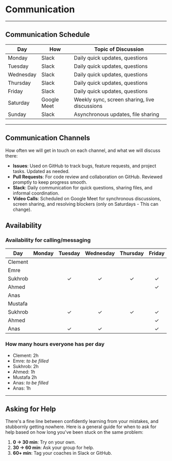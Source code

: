 <!--
    this template is for inspiration, feel free to change it however you like!

    Careful! be sure to protect your privacy when filling out this document
        everything you write here will be public
        so share only what you are comfortable sharing online
        you can share the rest in confidence with you group by another channel
-->

# Communication

---

## Communication Schedule

| Day       | How           | Topic of Discussion           |
| --------- | ------------- | -----------------------------|
| Monday    | Slack         | Daily quick updates, questions|
| Tuesday   | Slack         | Daily quick updates, questions|
| Wednesday | Slack         | Daily quick updates, questions|
| Thursday  | Slack         | Daily quick updates, questions|
| Friday    | Slack         | Daily quick updates, questions|
| Saturday  | Google Meet   | Weekly sync, screen sharing, live discussions |
| Sunday    | Slack         | Asynchronous updates, file sharing |

---

## Communication Channels

How often we will get in touch on each channel, and what we will discuss there:

- **Issues**: Used on GitHub to track bugs, feature requests, and project tasks.
Updated as needed.
- **Pull Requests**: For code review and collaboration on GitHub.
Reviewed promptly to keep progress smooth.
- **Slack**: Daily communication for quick questions, sharing files, and
    informal coordination.
- **Video Calls**: Scheduled on Google Meet for synchronous discussions, screen
sharing, and resolving blockers (only on Saturdays - This can change).

## Availability

### Availability for calling/messaging

| Day       |Monday|Tuesday|Wednesday|Thursday|Friday|Saturday|Sunday|
| --------- |:----:|:-----:|:-------:|:------:|:----:|:------:|:----:|
| Clement   |      |       |         |        |      |    ✓   |   ✓   |
| Emre      |      |       |         |        |      |        |      |
| Sukhrob   |      |  ✓    |    ✓   |    ✓   |   ✓  |    ✓   |      |
| Ahmed     |      |       |         |        |   ✓  |    ✓    |  ✓    |
| Anas      |      |       |         |        |      |        |      |
| Mustafa   |      |       |         |        |      |    ✓   |   ✓    |
| Sukhrob   |      |  ✓    |    ✓    |    ✓   |   ✓  |    ✓   |      |
| Ahmed     |      |       |         |        |   ✓   |    ✓    |  ✓    |
| Anas      |      |   ✓     |     ✓    |        |  ✓     |    ✓     |      |

### How many hours everyone has per day

- Clement: 2h
- Emre: _to be filled_
- Sukhrob: 2h
- Ahmed: _1h_
- Mustafa 2h
- Anas: _to be filled_
- Anas: 1h

---

## Asking for Help

There's a fine line between confidently learning from your mistakes, and
stubbornly getting nowhere. Here is a general guide for when to ask for help
based on how long you've been stuck on the same problem:

1. **0 -> 30 min**: Try on your own.
2. **30 -> 60 min**: Ask your group for help.
3. **60+ min**: Tag your coaches in Slack or GitHub.

